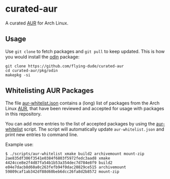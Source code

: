 # curated-aur

A curated [AUR](https://wiki.archlinux.org/title/Arch_User_Repository) for Arch Linux.

## Usage

Use `git clone` to fetch packages and `git pull` to keep updated.
This is how you would install the [odin](https://github.com/flying-dude/curated-aur/tree/main/pkg/odin) package:

```
git clone https://github.com/flying-dude/curated-aur
cd curated-aur/pkg/odin
makepkg -si
```

## Whitelisting AUR Packages

The file
[aur-whitelist.json](https://github.com/flying-dude/curated-aur/tree/main/aur-whitelist.json)
contains a (long) list of packages from the Arch Linux
[AUR](https://wiki.archlinux.org/title/Arch_User_Repository),
that have been reviewed and accepted for usage with packages in this repository.

You can add more entries to the list of accepted packages by using the
[aur-whitelist](https://github.com/flying-dude/curated-aur/tree/main/scripts/aur-whitelist)
script. The script will automatically update `aur-whitelist.json` and print new entries to command line.

Example use:

```
$ ./scripts/aur-whitelist xmake build2 archivemount mount-zip
2ae835df306f3541e0384f6803f5972fedc3aad8 xmake
4424cce8e2f4d87fa54b1b53a354dec7d784e8f9 build2
e04e7dacb8d60a0c263fefb94f0dac20829ce515 archivemount
59809caf1ab342df88d60beb6dcc26fa8d2b8572 mount-zip
```